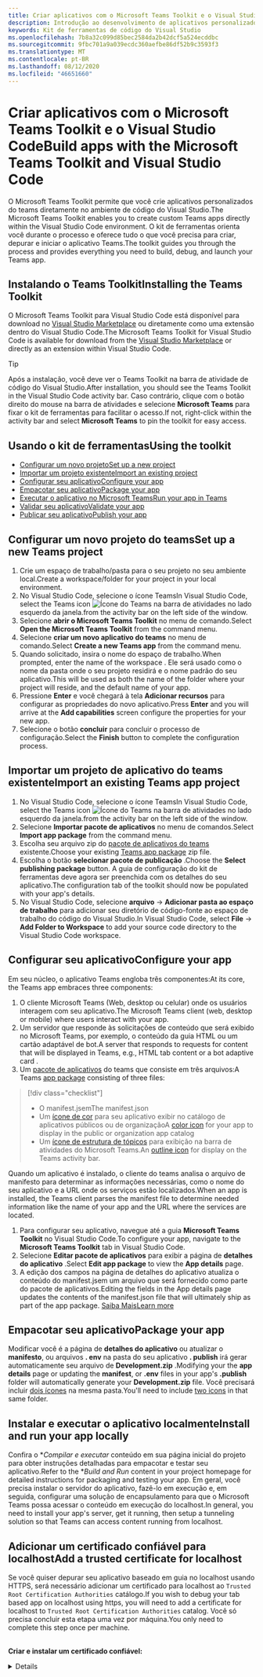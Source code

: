 ```yaml
---
title: Criar aplicativos com o Microsoft Teams Toolkit e o Visual Studio Code
description: Introdução ao desenvolvimento de aplicativos personalizados de grande parte diretamente no Visual Studio Code com o Microsoft Teams Toolkit
keywords: Kit de ferramentas de código do Visual Studio
ms.openlocfilehash: 7b8a32c099d85bec2584da2b42dcf5a524ecddbc
ms.sourcegitcommit: 9fbc701a9a039ecdc360aefbe86df52b9c3593f3
ms.translationtype: MT
ms.contentlocale: pt-BR
ms.lasthandoff: 08/12/2020
ms.locfileid: "46651660"
---
```

# <a name="build-apps-with-the-microsoft-teams-toolkit-and-visual-studio-code"></a><span data-ttu-id="093e6-104">Criar aplicativos com o Microsoft Teams Toolkit e o Visual Studio Code</span><span class="sxs-lookup"><span data-stu-id="093e6-104">Build apps with the Microsoft Teams Toolkit and Visual Studio Code</span></span>

<span data-ttu-id="093e6-105">O Microsoft Teams Toolkit permite que você crie aplicativos personalizados do teams diretamente no ambiente de código do Visual Studio.</span><span class="sxs-lookup"><span data-stu-id="093e6-105">The Microsoft Teams Toolkit enables you to create custom Teams apps directly within the Visual Studio Code environment.</span></span> <span data-ttu-id="093e6-106">O kit de ferramentas orienta você durante o processo e oferece tudo o que você precisa para criar, depurar e iniciar o aplicativo Teams.</span><span class="sxs-lookup"><span data-stu-id="093e6-106">The toolkit guides you through the process and provides everything you need to build, debug, and launch your Teams app.</span></span>

## <a name="installing-the-teams-toolkit"></a><span data-ttu-id="093e6-107">Instalando o Teams Toolkit</span><span class="sxs-lookup"><span data-stu-id="093e6-107">Installing the Teams Toolkit</span></span>

<span data-ttu-id="093e6-108">O Microsoft Teams Toolkit para Visual Studio Code está disponível para download no [Visual Studio Marketplace](https://aka.ms/teams-toolkit) ou diretamente como uma extensão dentro do Visual Studio Code.</span><span class="sxs-lookup"><span data-stu-id="093e6-108">The Microsoft Teams Toolkit for Visual Studio Code is available for download from the [Visual Studio Marketplace](https://aka.ms/teams-toolkit) or directly as an extension within Visual Studio Code.</span></span>

> [!TIP]
> <span data-ttu-id="093e6-109">Após a instalação, você deve ver o Teams Toolkit na barra de atividade de código do Visual Studio.</span><span class="sxs-lookup"><span data-stu-id="093e6-109">After installation, you should see the Teams Toolkit in the Visual Studio Code activity bar.</span></span> <span data-ttu-id="093e6-110">Caso contrário, clique com o botão direito do mouse na barra de atividades e selecione **Microsoft Teams** para fixar o kit de ferramentas para facilitar o acesso.</span><span class="sxs-lookup"><span data-stu-id="093e6-110">If not, right-click within the activity bar and select **Microsoft Teams** to pin the toolkit for easy access.</span></span>

## <a name="using-the-toolkit"></a><span data-ttu-id="093e6-111">Usando o kit de ferramentas</span><span class="sxs-lookup"><span data-stu-id="093e6-111">Using the toolkit</span></span>

- [<span data-ttu-id="093e6-112">Configurar um novo projeto</span><span class="sxs-lookup"><span data-stu-id="093e6-112">Set up a new project</span></span>](#set-up-a-new-teams-project)
- [<span data-ttu-id="093e6-113">Importar um projeto existente</span><span class="sxs-lookup"><span data-stu-id="093e6-113">Import an existing project</span></span>](#import-an-existing-teams-app-project)
- [<span data-ttu-id="093e6-114">Configurar seu aplicativo</span><span class="sxs-lookup"><span data-stu-id="093e6-114">Configure your app</span></span>](#configure-your-app)
- [<span data-ttu-id="093e6-115">Empacotar seu aplicativo</span><span class="sxs-lookup"><span data-stu-id="093e6-115">Package your app</span></span>](#package-your-app)
- [<span data-ttu-id="093e6-116">Executar o aplicativo no Microsoft Teams</span><span class="sxs-lookup"><span data-stu-id="093e6-116">Run your app in Teams</span></span>](#run-your-app-in-teams)
- [<span data-ttu-id="093e6-117">Validar seu aplicativo</span><span class="sxs-lookup"><span data-stu-id="093e6-117">Validate your app</span></span>](#validate-your-app)
- [<span data-ttu-id="093e6-118">Publicar seu aplicativo</span><span class="sxs-lookup"><span data-stu-id="093e6-118">Publish your app</span></span>](#publish-your-app-to-teams)

## <a name="set-up-a-new-teams-project"></a><span data-ttu-id="093e6-119">Configurar um novo projeto do teams</span><span class="sxs-lookup"><span data-stu-id="093e6-119">Set up a new Teams project</span></span>

1. <span data-ttu-id="093e6-120">Crie um espaço de trabalho/pasta para o seu projeto no seu ambiente local.</span><span class="sxs-lookup"><span data-stu-id="093e6-120">Create a workspace/folder for your project in your local environment.</span></span>
1. <span data-ttu-id="093e6-121">No Visual Studio Code, selecione o ícone Teams</span><span class="sxs-lookup"><span data-stu-id="093e6-121">In Visual Studio Code, select the Teams icon</span></span> ![Ícone do Teams](../assets/icons/favicon-16x16.png) <span data-ttu-id="093e6-123">na barra de atividades no lado esquerdo da janela.</span><span class="sxs-lookup"><span data-stu-id="093e6-123">from the activity bar on the left side of the window.</span></span>
1. <span data-ttu-id="093e6-124">Selecione **abrir o Microsoft Teams Toolkit** no menu de comando.</span><span class="sxs-lookup"><span data-stu-id="093e6-124">Select **Open the Microsoft Teams Toolkit** from the command menu.</span></span>
1. <span data-ttu-id="093e6-125">Selecione **criar um novo aplicativo do teams** no menu de comando.</span><span class="sxs-lookup"><span data-stu-id="093e6-125">Select **Create a new Teams app** from the command menu.</span></span>
1. <span data-ttu-id="093e6-126">Quando solicitado, insira o nome do espaço de trabalho.</span><span class="sxs-lookup"><span data-stu-id="093e6-126">When prompted, enter the name of the workspace .</span></span> <span data-ttu-id="093e6-127">Ele será usado como o nome da pasta onde o seu projeto residirá e o nome padrão do seu aplicativo.</span><span class="sxs-lookup"><span data-stu-id="093e6-127">This will be used as both the name of the folder where your project will reside, and the default name of your app.</span></span>
1. <span data-ttu-id="093e6-128">Pressione **Enter** e você chegará à tela **Adicionar recursos** para configurar as propriedades do novo aplicativo.</span><span class="sxs-lookup"><span data-stu-id="093e6-128">Press **Enter** and you will arrive at the **Add capabilities** screen configure the properties for your new app.</span></span>
1. <span data-ttu-id="093e6-129">Selecione o botão **concluir** para concluir o processo de configuração.</span><span class="sxs-lookup"><span data-stu-id="093e6-129">Select the **Finish** button to complete the configuration process.</span></span>

## <a name="import-an-existing-teams-app-project"></a><span data-ttu-id="093e6-130">Importar um projeto de aplicativo do teams existente</span><span class="sxs-lookup"><span data-stu-id="093e6-130">Import an existing Teams app project</span></span>

1. <span data-ttu-id="093e6-131">No Visual Studio Code, selecione o ícone Teams</span><span class="sxs-lookup"><span data-stu-id="093e6-131">In Visual Studio Code, select the Teams icon</span></span> ![Ícone do Teams](../assets/icons/favicon-16x16.png) <span data-ttu-id="093e6-133">na barra de atividades no lado esquerdo da janela.</span><span class="sxs-lookup"><span data-stu-id="093e6-133">from the activity bar on the left side of the window.</span></span>
1. <span data-ttu-id="093e6-134">Selecione **Importar pacote de aplicativos** no menu de comandos.</span><span class="sxs-lookup"><span data-stu-id="093e6-134">Select **Import app package** from the command menu.</span></span>
1. <span data-ttu-id="093e6-135">Escolha seu arquivo zip do [pacote de aplicativos do teams](../concepts/build-and-test/apps-package.md) existente.</span><span class="sxs-lookup"><span data-stu-id="093e6-135">Choose your existing [Teams app package](../concepts/build-and-test/apps-package.md) zip file.</span></span>
1. <span data-ttu-id="093e6-136">Escolha o botão **selecionar pacote de publicação** .</span><span class="sxs-lookup"><span data-stu-id="093e6-136">Choose the **Select publishing package** button.</span></span> <span data-ttu-id="093e6-137">A guia de configuração do kit de ferramentas deve agora ser preenchida com os detalhes do seu aplicativo.</span><span class="sxs-lookup"><span data-stu-id="093e6-137">The configuration tab of the toolkit should now be populated with your app's details.</span></span>
1. <span data-ttu-id="093e6-138">No Visual Studio Code, selecione **arquivo**  ->  **Adicionar pasta ao espaço de trabalho** para adicionar seu diretório de código-fonte ao espaço de trabalho do código do Visual Studio.</span><span class="sxs-lookup"><span data-stu-id="093e6-138">In Visual Studio Code, select **File** -> **Add Folder to Workspace** to add your source code directory to the Visual Studio Code workspace.</span></span>

## <a name="configure-your-app"></a><span data-ttu-id="093e6-139">Configurar seu aplicativo</span><span class="sxs-lookup"><span data-stu-id="093e6-139">Configure your app</span></span>

<span data-ttu-id="093e6-140">Em seu núcleo, o aplicativo Teams engloba três componentes:</span><span class="sxs-lookup"><span data-stu-id="093e6-140">At its core, the Teams app embraces three components:</span></span>

  1. <span data-ttu-id="093e6-141">O cliente Microsoft Teams (Web, desktop ou celular) onde os usuários interagem com seu aplicativo.</span><span class="sxs-lookup"><span data-stu-id="093e6-141">The Microsoft Teams client (web, desktop or mobile) where users interact with your app.</span></span>
  1. <span data-ttu-id="093e6-142">Um servidor que responde às solicitações de conteúdo que será exibido no Microsoft Teams, por exemplo, o conteúdo da guia HTML ou um cartão adaptável de bot.</span><span class="sxs-lookup"><span data-stu-id="093e6-142">A server that responds to requests for content that will be displayed in Teams, e.g., HTML tab content or a bot adaptive card .</span></span>
  1. <span data-ttu-id="093e6-143">Um [pacote de aplicativos](/concepts/build-and-test/apps-package.md) do teams que consiste em três arquivos:</span><span class="sxs-lookup"><span data-stu-id="093e6-143">A Teams [app package](/concepts/build-and-test/apps-package.md) consisting of three files:</span></span>

  > [!div class="checklist"]
  >
  > - <span data-ttu-id="093e6-144">O manifest.jsem</span><span class="sxs-lookup"><span data-stu-id="093e6-144">The manifest.json</span></span> 
  > - <span data-ttu-id="093e6-145">Um [ícone de cor](../resources/schema/manifest-schema.md#icons) para seu aplicativo exibir no catálogo de aplicativos públicos ou de organização</span><span class="sxs-lookup"><span data-stu-id="093e6-145">A [color icon](../resources/schema/manifest-schema.md#icons) for your app to display in the public or organization app catalog</span></span>
 > - <span data-ttu-id="093e6-146">Um [ícone de estrutura de tópicos](../resources/schema/manifest-schema.md#icons) para exibição na barra de atividades do Microsoft Teams.</span><span class="sxs-lookup"><span data-stu-id="093e6-146">An [outline icon](../resources/schema/manifest-schema.md#icons) for display on the Teams activity bar.</span></span>

<span data-ttu-id="093e6-147">Quando um aplicativo é instalado, o cliente do teams analisa o arquivo de manifesto para determinar as informações necessárias, como o nome do seu aplicativo e a URL onde os serviços estão localizados.</span><span class="sxs-lookup"><span data-stu-id="093e6-147">When an app is installed, the Teams client parses the manifest file to determine needed information like the name of your app and the URL where the services are located.</span></span>

1. <span data-ttu-id="093e6-148">Para configurar seu aplicativo, navegue até a guia **Microsoft Teams Toolkit** no Visual Studio Code.</span><span class="sxs-lookup"><span data-stu-id="093e6-148">To configure your app, navigate to the **Microsoft Teams Toolkit** tab in Visual Studio Code.</span></span>
1. <span data-ttu-id="093e6-149">Selecione **Editar pacote de aplicativos** para exibir a página de **detalhes do aplicativo** .</span><span class="sxs-lookup"><span data-stu-id="093e6-149">Select **Edit app package** to view the **App details** page.</span></span>
1. <span data-ttu-id="093e6-150">A edição dos campos na página de detalhes do aplicativo atualiza o conteúdo do manifest.jsem um arquivo que será fornecido como parte do pacote de aplicativos.</span><span class="sxs-lookup"><span data-stu-id="093e6-150">Editing the fields in the App details page updates the contents of the manifest.json file that will ultimately ship as part of the app package.</span></span> [<span data-ttu-id="093e6-151">Saiba Mais</span><span class="sxs-lookup"><span data-stu-id="093e6-151">Learn more</span></span>](https://aka.ms/teams-toolkit-manifest)

## <a name="package-your-app"></a><span data-ttu-id="093e6-152">Empacotar seu aplicativo</span><span class="sxs-lookup"><span data-stu-id="093e6-152">Package your app</span></span>

<span data-ttu-id="093e6-153">Modificar você é a página de **detalhes do aplicativo** ou atualizar o **manifesto**, ou arquivos **. env** na pasta do seu aplicativo  **. publish** irá gerar automaticamente seu arquivo de **Development.zip** .</span><span class="sxs-lookup"><span data-stu-id="093e6-153">Modifying your the **app details** page or updating the **manifest**, or **.env** files in your app's  **.publish** folder will automatically generate your **Development.zip** file.</span></span> <span data-ttu-id="093e6-154">Você precisará incluir [dois ícones](../concepts/build-and-test/apps-package.md#icons) na mesma pasta.</span><span class="sxs-lookup"><span data-stu-id="093e6-154">You'll need to include [two icons](../concepts/build-and-test/apps-package.md#icons) in that same folder.</span></span>

## <a name="install-and-run-your-app-locally"></a><span data-ttu-id="093e6-155">Instalar e executar o aplicativo localmente</span><span class="sxs-lookup"><span data-stu-id="093e6-155">Install and run your app locally</span></span>

<span data-ttu-id="093e6-156">Confira o \**Compilar e executar* conteúdo em sua página inicial do projeto para obter instruções detalhadas para empacotar e testar seu aplicativo.</span><span class="sxs-lookup"><span data-stu-id="093e6-156">Refer to the \**Build and Run* content in your project homepage for detailed instructions for packaging and testing your app.</span></span> <span data-ttu-id="093e6-157">Em geral, você precisa instalar o servidor do aplicativo, fazê-lo em execução e, em seguida, configurar uma solução de encapsulamento para que o Microsoft Teams possa acessar o conteúdo em execução do localhost.</span><span class="sxs-lookup"><span data-stu-id="093e6-157">In general, you need to install your app's server, get it running, then setup a tunneling solution so that Teams can access content running from localhost.</span></span>

## <a name="add-a-trusted-certificate-for-localhost"></a><span data-ttu-id="093e6-158">Adicionar um certificado confiável para localhost</span><span class="sxs-lookup"><span data-stu-id="093e6-158">Add a trusted certificate for localhost</span></span>

<span data-ttu-id="093e6-159">Se você quiser depurar seu aplicativo baseado em guia no localhost usando HTTPS, será necessário adicionar um certificado para localhost ao `Trusted Root Certification Authorities` catálogo.</span><span class="sxs-lookup"><span data-stu-id="093e6-159">If you wish to debug your tab based app on localhost using https, you will need to add a certificate for localhost to `Trusted Root Certification Authorities` catalog.</span></span> <span data-ttu-id="093e6-160">Você só precisa concluir esta etapa uma vez por máquina.</span><span class="sxs-lookup"><span data-stu-id="093e6-160">You only need to complete this step once per machine.</span></span></br></br>

<span data-ttu-id="093e6-161">**Criar e instalar um certificado confiável:**
<details>
  </span><span class="sxs-lookup"><span data-stu-id="093e6-161">**Create and install a trusted certificate:**
<details>
  </span></span><summary><span data-ttu-id="093e6-162">Expanda aqui</span><span class="sxs-lookup"><span data-stu-id="093e6-162">Expand here</span></span></summary>

* <span data-ttu-id="093e6-163">Criar e executar o aplicativo</span><span class="sxs-lookup"><span data-stu-id="093e6-163">Build and run your app</span></span>
  * <span data-ttu-id="093e6-164">Siga o instuctions na seção **criar e executar** do Leiame do projeto para que ele seja atendido https://localhost:3000/tab . Geralmente, isso envolverá a `npm install` execução `npm start`</span><span class="sxs-lookup"><span data-stu-id="093e6-164">Follow the instuctions in the **Build and Run** section of your project Readme so that it's being served from https://localhost:3000/tab. Generally, this will involve executing `npm install` then `npm start`</span></span>
  * <span data-ttu-id="093e6-165">Navegue até https://localhost:3000/tab no Google Chrome ou borda Chromium.</span><span class="sxs-lookup"><span data-stu-id="093e6-165">Navigate to https://localhost:3000/tab from Google Chrome or Edge Chromium.</span></span>

* <span data-ttu-id="093e6-166">Adquirir o certificado SSL:</span><span class="sxs-lookup"><span data-stu-id="093e6-166">Acquire the SSL certificate:</span></span>
  * <span data-ttu-id="093e6-167">Abra a janela do Chrome Developer Tools ( `ctrl + shift + i`  /  `cmd + option + i` ).</span><span class="sxs-lookup"><span data-stu-id="093e6-167">Open the Chrome Developer Tools window (`ctrl + shift + i` / `cmd + option + i`).</span></span>
  * <span data-ttu-id="093e6-168">Clique na `Security` guia</span><span class="sxs-lookup"><span data-stu-id="093e6-168">Click on the `Security` tab</span></span>
  * <span data-ttu-id="093e6-169">Clique em `View certificate` e você terá a opção de baixar o certificado, arrastando-o para sua área de trabalho no os X, ou clicando na `Details` guia no Windows e clicando em `Copy to File…`</span><span class="sxs-lookup"><span data-stu-id="093e6-169">Click on `View certificate` and you’ll have the option to download the certificate — either by dragging it to your desktop in OS X, or by clicking on the `Details` tab in Windows and clicking `Copy to File…`</span></span>
  * <span data-ttu-id="093e6-170">Nomeie o arquivo <*tudo*>. cer e salve-o em uma pasta que não exija consentimento do administrador para executar uma ação de gravação.</span><span class="sxs-lookup"><span data-stu-id="093e6-170">Name the file <*anything*>.cer and save it to a folder that doesn't require admin consent to perform a write action.</span></span>
  
* <span data-ttu-id="093e6-171">Instalar o certificado no **Windows**</span><span class="sxs-lookup"><span data-stu-id="093e6-171">Install the certificate on **Windows**</span></span>
  * <span data-ttu-id="093e6-172">Escolha a `DER encoded binary X.509 (.CER)` opção (a primeira) e salve-a.</span><span class="sxs-lookup"><span data-stu-id="093e6-172">Choose the `DER encoded binary X.509 (.CER)` option (the first one) and save it.</span></span>
  * <span data-ttu-id="093e6-173">Clique duas vezes no certificado e instale-o.</span><span class="sxs-lookup"><span data-stu-id="093e6-173">Double click on the certificate and install it.</span></span>
  * <span data-ttu-id="093e6-174">Escolha `Local Machine`</span><span class="sxs-lookup"><span data-stu-id="093e6-174">Choose `Local Machine`</span></span>
  * <span data-ttu-id="093e6-175">Seleção `Place all certificates in the following store`</span><span class="sxs-lookup"><span data-stu-id="093e6-175">Select `Place all certificates in the following store`</span></span>
  * <span data-ttu-id="093e6-176">Escolha `Trusted Root Certification Authorities`</span><span class="sxs-lookup"><span data-stu-id="093e6-176">Choose `Trusted Root Certification Authorities`</span></span>
  * <span data-ttu-id="093e6-177">Confirmar sua instalação</span><span class="sxs-lookup"><span data-stu-id="093e6-177">Confirm your installation</span></span>
  
* <span data-ttu-id="093e6-178">Instalar o certificado **Mac os X**</span><span class="sxs-lookup"><span data-stu-id="093e6-178">Install the certificate **Mac OS X**</span></span>
  * <span data-ttu-id="093e6-179">No OS X, abra o utilitário de acesso de chaves e selecione `System` no menu à esquerda.</span><span class="sxs-lookup"><span data-stu-id="093e6-179">On OS X, open the Keychain Access utility and select `System` from the menu on the left.</span></span> <span data-ttu-id="093e6-180">Clique no ícone de cadeado para habilitar as alterações.</span><span class="sxs-lookup"><span data-stu-id="093e6-180">Click the lock icon to enable changes.</span></span>
  * <span data-ttu-id="093e6-181">Clique no botão de adição próximo à parte inferior para adicionar um novo certificado e selecione o `localhost.cer` arquivo que você arrastou para a área de trabalho.</span><span class="sxs-lookup"><span data-stu-id="093e6-181">Click the plus button near the bottom to add a new certificate, and select the `localhost.cer` file you dragged to the desktop.</span></span> <span data-ttu-id="093e6-182">Clique `Always Trust` na caixa de diálogo exibida.</span><span class="sxs-lookup"><span data-stu-id="093e6-182">Click `Always Trust` in the dialog that appears.</span></span>
  * <span data-ttu-id="093e6-183">Após adicionar o certificado ao chaveiro do sistema, clique duas vezes no certificado e expanda a `Trust` seção dos detalhes do certificado.</span><span class="sxs-lookup"><span data-stu-id="093e6-183">After adding the certificate to the system keychain, double-click the certificate and expand the `Trust` section of the certificate details.</span></span> <span data-ttu-id="093e6-184">Selecione `Always Trust` para cada opção.</span><span class="sxs-lookup"><span data-stu-id="093e6-184">Select `Always Trust` for every option.</span></span>

> [!IMPORTANT]
> <span data-ttu-id="093e6-185">Se você receber um aviso de certificado de segurança, navegue até https://localhost:3000/tab . Se o site ainda não for confiável, reinicie seu computador e localhost deverá ser aceito como confiável.</span><span class="sxs-lookup"><span data-stu-id="093e6-185">If you receive a security certificate warning, navigate to https://localhost:3000/tab. If the site is still not trusted, reboot your machine and localhost should be accepted as trusted.</span></span>
</details>

## <a name="run-your-app-in-teams"></a><span data-ttu-id="093e6-186">Executar o aplicativo no Microsoft Teams</span><span class="sxs-lookup"><span data-stu-id="093e6-186">Run your app in Teams</span></span>
- <span data-ttu-id="093e6-187">Pré-requisitos:</span><span class="sxs-lookup"><span data-stu-id="093e6-187">Prerequisites:</span></span>
  - [<span data-ttu-id="093e6-188">Habilitar o modo de visualização do desenvolvedor do teams</span><span class="sxs-lookup"><span data-stu-id="093e6-188">Enable Teams developer preview mode</span></span>](https://aka.ms/teams-toolkit-enable-devpreview)

1. <span data-ttu-id="093e6-189">Navegue até a barra de atividade no lado esquerdo da janela de código do Visual Studio.</span><span class="sxs-lookup"><span data-stu-id="093e6-189">Navigate to the activity bar on the left side of the Visual Studio Code window.</span></span>
1. <span data-ttu-id="093e6-190">Selecione o ícone **executar** para exibir o modo de exibição **executar e depurar** .</span><span class="sxs-lookup"><span data-stu-id="093e6-190">Select the **Run** icon to display the **Run and Debug** view.</span></span>
1. <span data-ttu-id="093e6-191">Você também pode usar o atalho de teclado `Ctrl+Shift+D` .</span><span class="sxs-lookup"><span data-stu-id="093e6-191">You can also use the keyboard shortcut `Ctrl+Shift+D`.</span></span>

## <a name="validate-your-app"></a><span data-ttu-id="093e6-192">Validar seu aplicativo</span><span class="sxs-lookup"><span data-stu-id="093e6-192">Validate your app</span></span>

<span data-ttu-id="093e6-193">A página **validar** permite verificar o pacote do aplicativo antes de enviar o aplicativo para o AppSource.</span><span class="sxs-lookup"><span data-stu-id="093e6-193">The **Validate** page allows you to check your app package before submitting your app to AppSource.</span></span> <span data-ttu-id="093e6-194">Basta carregar o pacote de manifesto e a ferramenta de validação verificará seu aplicativo em todos os casos de teste relacionados ao manifesto.</span><span class="sxs-lookup"><span data-stu-id="093e6-194">Simply upload the manifest package and the validation tool will check your app against all manifest related test cases.</span></span> <span data-ttu-id="093e6-195">Para cada teste com falha, a descrição fornece um link de documentação para ajudá-lo a corrigir o erro.</span><span class="sxs-lookup"><span data-stu-id="093e6-195">For each failed tests, the description provides a documentation link to help you fix the error.</span></span> <span data-ttu-id="093e6-196">Para os testes difíceis de automatizar, a lista de **verificação preliminar** detalha 7 dos casos de teste com falha mais comuns, bem como vincular a uma lista de verificação de envio completa.</span><span class="sxs-lookup"><span data-stu-id="093e6-196">For the tests that are hard to automate, the **Preliminary checklist** details 7 of the most common failed test cases as well as link to a complete submission checklist.</span></span>

## <a name="publish-your-app-to-teams"></a><span data-ttu-id="093e6-197">Publicar seu aplicativo no Teams</span><span class="sxs-lookup"><span data-stu-id="093e6-197">Publish your app to Teams</span></span>

<span data-ttu-id="093e6-198">Na home page do seu projeto, você pode carregar seu aplicativo para uma equipe, enviar seu aplicativo para o repositório de aplicativos personalizado da empresa para usuários em sua organização ou enviar seu aplicativo para a origem do aplicativo para todos os usuários do teams.</span><span class="sxs-lookup"><span data-stu-id="093e6-198">On your project home page, you can upload your app to a team, submit your app to your company custom app store for users in your organization, or submit your app to App Source for all Teams users.</span></span> <span data-ttu-id="093e6-199">Seu administrador de ti revisará esses envios.</span><span class="sxs-lookup"><span data-stu-id="093e6-199">Your IT admin will review these submissions.</span></span> <span data-ttu-id="093e6-200">Você pode retornar à página *publicar* para verificar seu status de envio e saber se seu aplicativo foi aprovado ou rejeitado pelo seu administrador de ti. Este também é o local em que você vai enviar atualizações para seu aplicativo ou cancelar qualquer envio ativo no momento.</span><span class="sxs-lookup"><span data-stu-id="093e6-200">You can return to the *Publish* page to check on your submission status and learn if your app was approved or rejected by your IT admin. This is also where you'll come to submit updates to your app or cancel any currently active submissions.</span></span>

> [!div class="nextstepaction"]
> [<span data-ttu-id="093e6-201">Próxima etapa: manutenção e suporte do seu aplicativo publicado</span><span class="sxs-lookup"><span data-stu-id="093e6-201">Next step: Maintaining and supporting your published app</span></span>](../concepts/deploy-and-publish/appsource/post-publish/overview.md)
